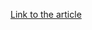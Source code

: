 [Link to the article](https://research.checkpoint.com/2024/10-years-of-dll-hijacking-and-what-we-can-do-to-prevent-10-more/)
